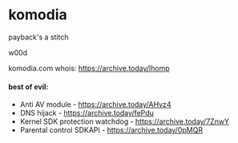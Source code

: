 # komodia
payback's a stitch

w00d

komodia.com whois: https://archive.today/lhomp

#### best of evil:

* Anti AV module - https://archive.today/AHvz4
* DNS hijack - https://archive.today/fePdu
* Kernel SDK protection watchdog - https://archive.today/7ZnwY
* Parental control SDKAPI - https://archive.today/0pMQR
